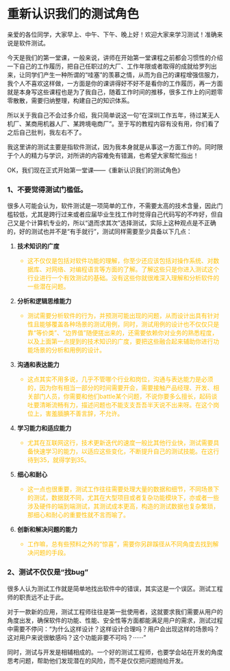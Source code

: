 # 重新认识我们的测试角色
 
亲爱的各位同学，大家早上、中午、下午、晚上好！欢迎大家来学习测试！准确来说是软件测试。

今天是我们的第一堂课，一般来说，讲师在开始第一堂课程之前都会习惯性的介绍一下自己的工作履历，把自己任职过的大厂、工作年限或者取得的成就给罗列出来，让同学们产生一种所谓的“哇塞”的羡慕之情，从而为自己的课程增强信服力，我个人不喜欢这样做，一方面是你的课讲得好不好不是看你的工作履历，再一方面就是本身写这些课程也是为了我自己，随着工作时间的推移，很多工作上的问题零零散散，需要归纳整理，构建自己的知识体系。

所以关于我自己不会过多介绍，我只简单说这一句“在深圳工作五年，待过某无人机厂、某商用机器人厂、某跨境电商厂”。至于写的教程内容有没有用，你们看了之后自己批判，我左右不了。

我这里讲的测试主要是指软件测试，因为我本身就是从事这一方面工作的。同时限于个人的精力与学识，对所讲的内容难免有错漏，也希望大家帮忙指出！

OK，我们现在正式开始第一堂课——《重新认识我们的测试角色》

### 1、不要觉得测试门槛低。

很多人可能会认为，软件测试是一项简单的工作，不需要太高的技术含量，因此门槛较低，尤其是跨行过来或者应届毕业生找工作时觉得自己代码写的不咋好，但自己又是个计算机专业的，所以“退而求其次”选择测试，实际上这种观点是不正确的，好的测试也并不是“有手就行”，测试同样需要至少具备以下几点：

1. **技术知识的广度**
   <font class="text-color-131" color="#ffc107">
   * 这不仅仅是包括对软件功能的理解，你至少还应该包括对操作系统、对数据库、对网络、对编程语言等方面的了解。了解这些只是你进入测试这个行业进行一个有效测试的基础。没有这些你就很难深入理解和分析软件的一些潜在问题。
   </font>

2. **分析和逻辑思维能力**
   <font class="text-color-131" color="#ffc107">
   * 测试需要分析软件的行为，并预测可能出现的问题，从而设计出具有针对性且能够覆盖各种场景的测试用例，同时，测试用例的设计也不仅仅只是靠“等价类”、“边界值”随便搓出来的，还需要依赖你对业务的熟悉程度，以及上面第一点提到的技术知识的广度，要把这些融合起来辅助你进行功能场景的分析和用例的设计。
   </font>

3. **沟通和表达能力**
   <font class="text-color-131" color="#ffc107">
   * 这点其实不用多说，几乎不管哪个行业和岗位，沟通与表达能力是必须的，因为你有相当一部分的时间需要开会，需要接触产品经理、开发、相关部门人员，你需要和他们battle某个问题，不说你要多么擅长，起码谈吐要清晰流畅有力，描述问题也不能支支吾吾半天说不出来呀。在这个岗位上，害羞腼腆不善言辞，不允许。
   </font>

4. **学习能力和适应能力**
   <font class="text-color-131" color="#ffc107">
      * 尤其在互联网这行，技术更新迭代的速度一般比其他行业快，测试需要具备快速学习的能力，以适应这些变化，不断提升自己的测试技能。在这行待到35，就得学到35。
   </font>

5. **细心和耐心**
   <font class="text-color-131" color="#ffc107">
   * 这一点也很重要，测试工作往往需要处理大量的数据和细节，不同场景下的测试，数据就不同，尤其在大型项目或者复杂功能模块下，亦或者一些涉及硬件的端到端测试，其测试成本更高，构造的测试数据也复杂繁琐，那细心和耐心的重要性就不言而喻了。
   </font>

6. **创新和解决问题的能力**
   <font class="text-color-131" color="#ffc107">
   * 工作嘛，总有些预料之外的“惊喜”，需要你另辟蹊径从不同角度去找到解决问题的手段。
   </font>

### 2、测试不仅仅是“找bug”

很多人认为测试工作就是简单地找出软件中的错误，其实这是一个误区。测试工程师的职责远不止于此。

对于一款新的应用，测试工程师往往是第一批使用者，这就要求我们需要从用户的角度出发，确保软件的功能、性能、安全性等方面都能满足用户的需求，测试过程中需要不停问：“为什么这样设计？这样设计合理吗？用户会出现这样的场景吗？这对用户来说很敏感吗？这个功能非要不可吗？······”

同时，测试与开发是相辅相成的。一个好的测试工程师，也要学会站在开发的角度思考问题，帮助他们发现潜在的风险，而不是仅仅把问题抛给开发。